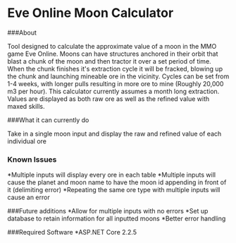 # Eve Online Moon Calculator

###About

Tool designed to calculate the approximate value of a moon in the MMO game Eve Online. Moons can have structures anchored in their orbit that blast a chunk of the moon and then tractor it over a set period of time. When the chunk finishes it's extraction cycle it will be fracked, blowing up the chunk and launching mineable ore in the vicinity. Cycles can be set from 1-4 weeks, with longer pulls resulting in more ore to mine (Roughly 20,000 m3 per hour). This calculator currently assumes a month long extraction. Values are displayed as both raw ore as well as the refined value with maxed skills.

###What it can currently do

Take in a single moon input and display the raw and refined value of each individual ore

### Known Issues
*Multiple inputs will display every ore in each table
*Multiple inputs will cause the planet and moon name to have the moon id appending in front of it (delimiting error)
*Repeating the same ore type with multiple inputs will cause an error

###Future additions
*Allow for multiple inputs with no errors
*Set up database to retain information for all inputted moons
*Better error handling

###Required Software
*ASP.NET Core 2.2.5
